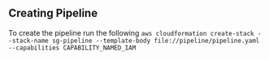 ## Creating Pipeline
To create the pipeline run the following 
```aws cloudformation create-stack --stack-name sg-pipeline --template-body file://pipeline/pipeline.yaml --capabilities CAPABILITY_NAMED_IAM```